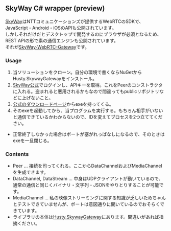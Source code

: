 ## SkyWay C# wrapper (preview)

[SkyWay](https://webrtc.ecl.ntt.com/)はNTTコミュニケーションズが提供するWebRTCのSDKで、JavaScript・Android・iOSのAPIも公開されています。  
しかしそれだけだとデスクトップで開発するのにブラウザが必須となるため、REST APIの形で素の通信エンジンも公開されています。  
それが[SkyWay-WebRTC-Gateway](https://webrtc.ecl.ntt.com/documents/webrtc-gateway.html)です。  
  
### Usage
1. 当ソリューションをクローン。自分の環境で書くならNuGetからHusty.SkywayGatewayをインストール。
2. [SkyWay公式](https://webrtc.ecl.ntt.com/)でログインし、APIキーを取得。これをPeerのコンストラクタに入れる。盗まれると悪用されるかもなので間違ってもpublicリポジトリなどに上げないこと。
3. [公式のダウンロードページ](https://github.com/skyway/skyway-webrtc-gateway/releases)からexeを持ってくる。
4. そのexeを起動してから、当プログラムを実行する。もちろん相手がいないと通信できているかわからないので、IDを変えてプロセスを2つ立ててください。
* 正常終了しなかった場合はポートが塞がれっぱなしになるので、そのときはexeを一旦閉じる。
  
### Contents
* Peer ... 接続を司ってくれる。ここからDataChannelおよびMediaChannelを生成できます。
* DataChannel, DataStream ... 中身はUDPクライアントが動いているので、通常の通信と同じくバイナリ・文字列・JSONをやりとりすることが可能です。  
* MediaChannel ... 私の映像ストリーミングに関する知識が乏しいためちゃんとテストできていませんが、ポートは意図通りに開いているのでおそらくできています。  
* ライブラリの本体は[Husty.SkywayGateway](../../Lib/cs/Husty.SkywayGateway)にあります。間違いがあれば指摘ください。  
